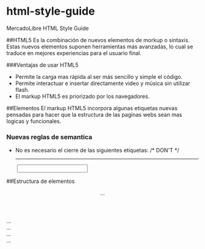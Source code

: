 html-style-guide
================

MercadoLibre HTML Style Guide


##HTML5
Es la combinación de nuevos elementos de morkup o sintaxis. Estas nuevos elementos suponen herramientas más avanzadas, lo cual se traduce en mejores experiencias para el usuario final.

###Ventajas de usar HTML5
* Permite la carga mas rápida al ser más sencillo y simple el código.
* Permite interactuar e insertar directamente video y música sin utilizar flash.
* El markup HTML5 es priorizado por los navegadores.

##Elementos
El markup HTML5 incorpora algunas etiquetas nuevas pensadas para hacer que la estructura de las paginas webs sean mas logicas y funcionales.

### Nuevas reglas de semantica
* No es necesario el cierre de las siguientes etiquetas:
    /* DON'T */
    <br />
    <hr />
    <img src=""... />
    <input ... />




##Estructura de elementos
    <body>
        <header>...</header>
        <nav>...</nav>
        <article>
            <section>...</section>
        </article>
        <aside>...</aside>
        <footer>...</footer>
    </body>

